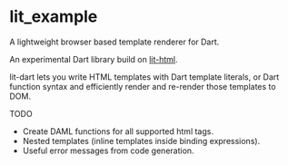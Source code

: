 # lit_example

A lightweight browser based template renderer for Dart.

An experimental Dart library build on [lit-html](https://github.com/PolymerLabs/lit-html).

lit-dart lets you write HTML templates with Dart template literals, or Dart function syntax and 
efficiently render and re-render those templates to DOM. 

TODO

* Create DAML functions for all supported html tags.
* Nested templates (inline templates inside binding expressions).
* Useful error messages from code generation.



